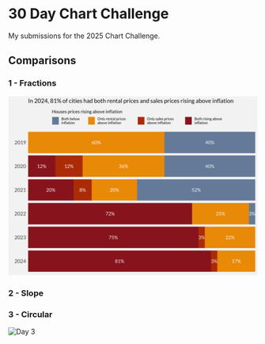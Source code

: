 # 30 Day Chart Challenge

My submissions for the 2025 Chart Challenge.

## Comparisons

### 1 - Fractions

![Day 1](/plots/1_fraction_column_mp.png)

### 2 - Slope

### 3 - Circular

![Day 3](/plots/3_circles_Porto_Alegre.png)
